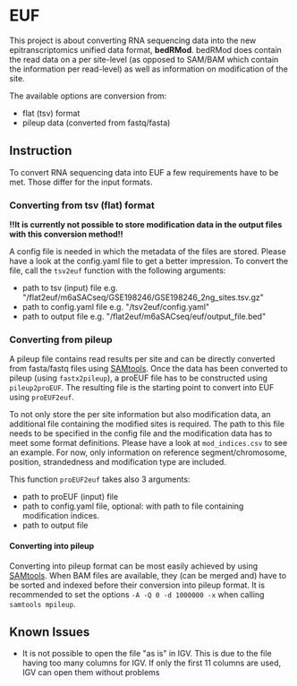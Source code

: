# EUF

This project is about converting RNA sequencing data into the new epitranscriptomics unified data format, **bedRMod**. 
bedRMod does contain the read data on a per site-level (as opposed to SAM/BAM which contain the information per read-level) 
as well as information on modification of the site. 

The available options are conversion from: 
- flat (tsv) format
- pileup data (converted from fastq/fasta)

## Instruction

To convert RNA sequencing data into EUF a few requirements have to be met. 
Those differ for the input formats. 

### Converting from tsv (flat) format
**!!It is currently not possible to store modification data in the output files with this conversion method!!**

A config file is needed in which the metadata of the files are stored. 
Please have a look at the config.yaml file to get a better impression. 
To convert the file, call the `tsv2euf` function with the following arguments: 
- path to tsv (input) file e.g. "/flat2euf/m6aSACseq/GSE198246/GSE198246_2ng_sites.tsv.gz"
- path to config.yaml file e.g. "/tsv2euf/config.yaml"
- path to output file e.g. "/flat2euf/m6aSACseq/euf/output_file.bed"

### Converting from pileup
A pileup file contains read results per site and can be directly converted from fasta/fastq files using [SAMtools](http://www.htslib.org/).
Once the data has been converted to pileup (using `fastx2pileup`), a proEUF file has to be constructed using `pileup2proEUF`.
The resulting file is the starting point to convert into EUF using `proEUF2euf`. 

To not only store the per site information but also modification data, an additional file containing the modified sites is required. 
The path to this file needs to be specified in the config file and the modification data has to meet some format definitions. 
Please have a look at `mod_indices.csv` to see an example. 
For now, only information on reference segment/chromosome, position, strandedness and modification type are included. 


This function `proEUF2euf` takes also 3 arguments: 
- path to proEUF (input) file
- path to config.yaml file, optional: with path to file containing modification indices. 
- path to output file 


#### Converting into pileup
Converting into pileup format can be most easily achieved by using [SAMtools](http://www.htslib.org/).
When BAM files are available, they (can be merged and) have to be sorted and indexed before their conversion into pileup format. 
It is recommended to set the options `-A -Q 0 -d 1000000 -x` when calling `samtools mpileup`. 

## Known Issues
- It is not possible to open the file "as is" in IGV. This is due to the file having too many columns for IGV. If only the first 11 columns are used, IGV can open them without problems
